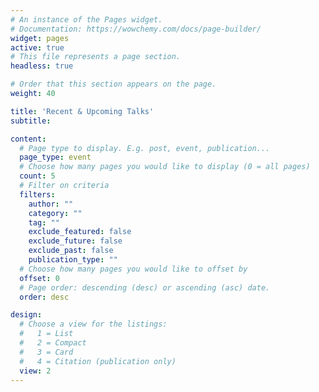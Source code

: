 ```yaml
---
# An instance of the Pages widget.
# Documentation: https://wowchemy.com/docs/page-builder/
widget: pages
active: true
# This file represents a page section.
headless: true

# Order that this section appears on the page.
weight: 40

title: 'Recent & Upcoming Talks'
subtitle:

content:
  # Page type to display. E.g. post, event, publication...
  page_type: event
  # Choose how many pages you would like to display (0 = all pages)
  count: 5
  # Filter on criteria
  filters:
    author: ""
    category: ""
    tag: ""
    exclude_featured: false
    exclude_future: false
    exclude_past: false
    publication_type: ""
  # Choose how many pages you would like to offset by
  offset: 0
  # Page order: descending (desc) or ascending (asc) date.
  order: desc

design:
  # Choose a view for the listings:
  #   1 = List
  #   2 = Compact
  #   3 = Card
  #   4 = Citation (publication only)
  view: 2
---
```

